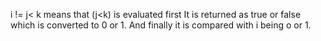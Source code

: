 i != j< k means that (j<k) is evaluated first
It is returned as true or false which is converted
to 0 or 1. And finally it is compared with i being
o or 1.
